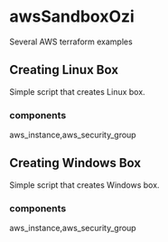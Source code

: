 # awsSandboxOzi
Several AWS terraform examples

## Creating Linux Box
Simple script that creates Linux box.

### components
aws_instance,aws_security_group

## Creating Windows Box
Simple script that creates Windows box.

### components
aws_instance,aws_security_group

